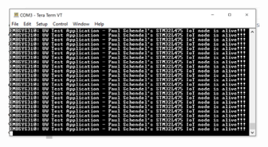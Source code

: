 ![Terminal Output Scrrenshot](https://github.com/pschende/embsys310/blob/121b3332cd1076886e750cda2cf9246c33d68acb/Assignment%201/Screenshot%202021-10-17%20213801.png)